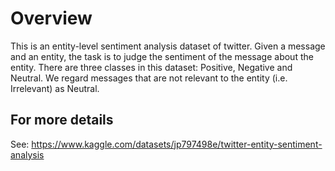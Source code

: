 # Overview

This is an entity-level sentiment analysis dataset of twitter. Given a message and an entity, the task is to judge the sentiment of the message about the entity. There are three classes in this dataset: Positive, Negative and Neutral. We regard messages that are not relevant to the entity (i.e. Irrelevant) as Neutral.

## For more details

See: https://www.kaggle.com/datasets/jp797498e/twitter-entity-sentiment-analysis
